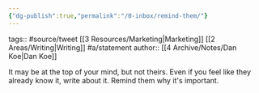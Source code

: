 ```yaml
---
{"dg-publish":true,"permalink":"/0-inbox/remind-them/"}
---
```


tags:: #source/tweet [[3 Resources/Marketing\|Marketing]] [[2 Areas/Writing\|Writing]] #a/statement 
author:: [[4 Archive/Notes/Dan Koe\|Dan Koe]]

It may be at the top of your mind, but not theirs. Even if you feel like they already know it, write about it. Remind them why it's important.